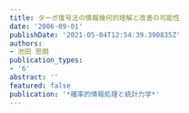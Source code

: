 ```yaml
---
title: ターボ復号法の情報幾何的理解と改善の可能性
date: '2006-09-01'
publishDate: '2021-05-04T12:54:39.390835Z'
authors:
- 池田 思朗
publication_types:
- '6'
abstract: ''
featured: false
publication: '*確率的情報処理と統計力学*'
---
```

